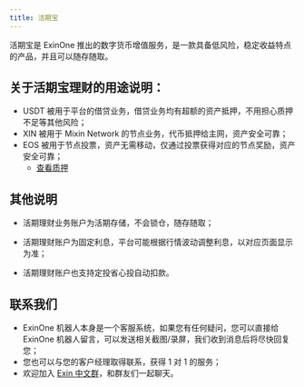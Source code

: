 ```yaml
---
title: 活期宝
---
```


活期宝是 ExinOne 推出的数字货币增值服务，是一款具备低风险，稳定收益特点的产品，并且可以随存随取。

## 关于活期宝理财的用途说明：

- USDT 被用于平台的借贷业务，借贷业务均有超额的资产抵押，不用担心质押不足等其他风险；
- XIN 被用于 Mixin Network 的节点业务，代币抵押给主网，资产安全可靠；
- EOS 被用于节点投票，资产无需移动，仅通过投票获得对应的节点奖励，资产安全可靠；
    - [查看质押](https://eosflare.io/account/eosatexinpay)



## 其他说明

- 活期理财业务账户为活期存储，不会锁仓，随存随取；

- 活期理财账户为固定利息，平台可能根据行情波动调整利息，以对应页面显示为准；

- 活期理财账户也支持定投省心投自动扣款。



## 联系我们

- ExinOne 机器人本身是一个客服系统，如果您有任何疑问，您可以直接给 ExinOne 机器人留言，可以发送相关截图/录屏，我们收到消息后将尽快回复您；
- 您也可以与您的客户经理取得联系，获得 1 对 1 的服务；
- 欢迎加入 [Exin 中文群](https://exin.mixinbots.com/join)，和群友们一起聊天。